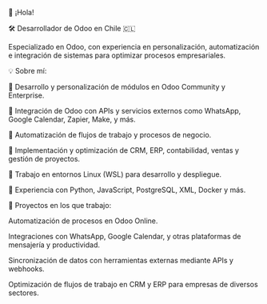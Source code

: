 👋 ¡Hola!

🛠️ Desarrollador de Odoo en Chile 🇨🇱

Especializado en Odoo, con experiencia en personalización, automatización e integración de sistemas para optimizar procesos empresariales.

💡 Sobre mí:

🔹 Desarrollo y personalización de módulos en Odoo Community y Enterprise.

🔹 Integración de Odoo con APIs y servicios externos como WhatsApp, Google Calendar, Zapier, Make, y más.

🔹 Automatización de flujos de trabajo y procesos de negocio.

🔹 Implementación y optimización de CRM, ERP, contabilidad, ventas y gestión de proyectos.

🔹 Trabajo en entornos Linux (WSL) para desarrollo y despliegue.

🔹 Experiencia con Python, JavaScript, PostgreSQL, XML, Docker y más.

🚀 Proyectos en los que trabajo:

Automatización de procesos en Odoo Online.

Integraciones con WhatsApp, Google Calendar, y otras plataformas de mensajería y productividad.

Sincronización de datos con herramientas externas mediante APIs y webhooks.

Optimización de flujos de trabajo en CRM y ERP para empresas de diversos sectores.

